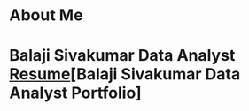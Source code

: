 # **About Me**

# **Balaji Sivakumar Data Analyst** [Resume](https://github.com/Bala171/Balaji-Sivakumar-Portfolio.github.io/blob/main/Balaji%20Sivakumar%20Resume.pdf)[Balaji Sivakumar Data Analyst Portfolio]
